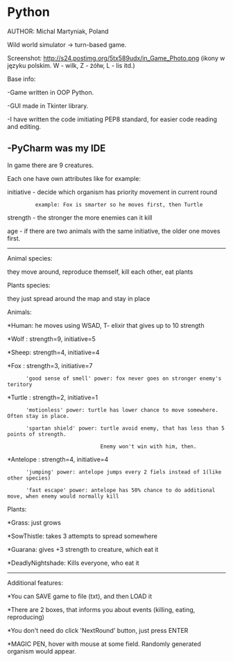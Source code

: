 # Python
AUTHOR: Michal Martyniak, Poland

Wild world simulator ->  turn-based game.

Screenshot:
http://s24.postimg.org/5tx589udx/in_Game_Photo.png
(ikony w języku polskim. W - wilk, Z - żółw, L - lis itd.)


Base info:

-Game written in OOP Python.

-GUI made in Tkinter library.

-I have written the code imitiating PEP8 standard, for easier code reading and editing.

-PyCharm was my IDE
---------------------------------------------------------------------------------------------------------
In game there are 9 creatures.

Each one have own attributes like for example: 

initiative - decide which organism has priority movement in current round

             example: Fox is smarter so he moves first, then Turtle
             
strength - the stronger the more enemies can it kill

age - if there are two animals with the same initiative, the older one moves first.

--------------------------------------------------------------------------------------------------------
Animal species:

  they move around, reproduce themself, kill each other, eat plants
  
  
  
  
Plants species:

  they just spread around the map and stay in place
  
  
  
  
  

Animals: 

  *Human: he moves using WSAD, T- elixir that gives up to 10 strength
  
  *Wolf : strength=9, initiative=5
  
  *Sheep: strength=4, initiative=4
  
  *Fox  : strength=3, initiative=7
  
          'good sense of smell' power: fox never goes on stronger enemy's teritory
          
          
  *Turtle  : strength=2, initiative=1
  
          'motionless' power: turtle has lower chance to move somewhere. Often stay in place.
          
          'spartan shield' power: turtle avoid enemy, that has less than 5 points of strength.  
          
                                  Enemy won't win with him, then.
                                  
                                  
  *Antelope  : strength=4, initiative=4
  
          'jumping' power: antelope jumps every 2 fiels instead of 1(like other species)
          
          'fast escape' power: antelope has 50% chance to do additional move, when enemy would normally kill
          
          
          
Plants:  

  *Grass:   just grows
  
  *SowThistle: takes 3 attempts to spread somewhere
  
  *Guarana: gives +3 strength to creature, which eat it
  
  *DeadlyNightshade: Kills everyone, who eat it
  
  
  ----------------------------------------------------------------------------------------
  Additional features:
  
  *You can SAVE game to file (txt), and then LOAD it
  
  *There are 2 boxes, that informs you about events (killing, eating, reproducing)
  
  *You don't need do click 'NextRound' button, just press ENTER
  
  *MAGIC PEN, hover with mouse at some field. Randomly generated organism would appear.
                  
    



